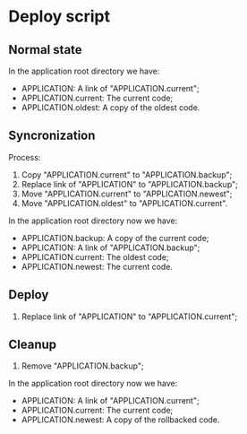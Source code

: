 Deploy script
=============

Normal state
------------

In the application root directory we have:

- APPLICATION: A link of "APPLICATION.current";
- APPLICATION.current: The current code;
- APPLICATION.oldest: A copy of the oldest code.

Syncronization
--------------

Process:

1. Copy "APPLICATION.current" to "APPLICATION.backup";
2. Replace link of "APPLICATION" to "APPLICATION.backup";
3. Move "APPLICATION.current" to "APPLICATION.newest";
4. Move "APPLICATION.oldest" to "APPLICATION.current".

In the application root directory now we have:

- APPLICATION.backup: A copy of the current code;
- APPLICATION: A link of "APPLICATION.backup";
- APPLICATION.current: The oldest code;
- APPLICATION.newest: The current code.

Deploy
------

1. Replace link of "APPLICATION" to "APPLICATION.current";

Cleanup
-------

1. Remove "APPLICATION.backup";

In the application root directory now we have:

- APPLICATION: A link of "APPLICATION.current";
- APPLICATION.current: The current code;
- APPLICATION.newest: A copy of the rollbacked code.

